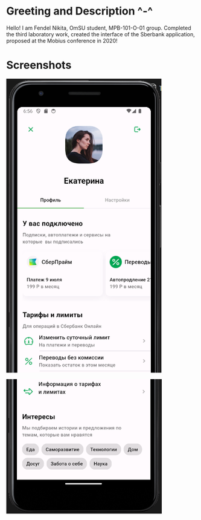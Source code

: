 # **Greeting and Description ^-^**

Hello! I am Fendel Nikita, OmSU student, MPB-101-O-01 group. Completed the third laboratory work, сreated the interface of the Sberbank application, proposed at the Mobius conference in 2020! 

# **Screenshots**
![firstScreen](mobius2020/assets/screenshots/firstScreen.png)

![secondScreen](mobius2020/assets/screenshots/secondScreen.png)
